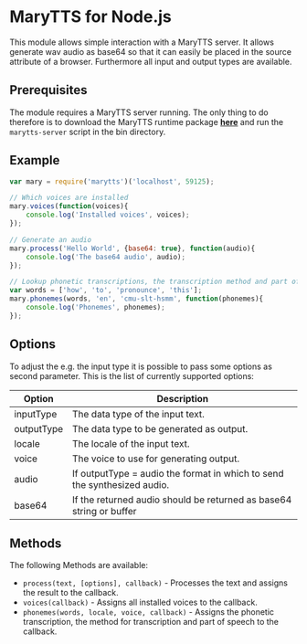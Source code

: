 # MaryTTS for Node.js

This module allows simple interaction with a MaryTTS server. It allows generate wav audio as base64 so that it can easily be placed in the source attribute of a browser. Furthermore all input and output types are available.

## Prerequisites

The module requires a MaryTTS server running. The only thing to do therefore is to download the MaryTTS runtime package **[here](http://mary.dfki.de)** and run the `marytts-server` script in the bin directory.

## Example

```javascript
var mary = require('marytts')('localhost', 59125);

// Which voices are installed
mary.voices(function(voices){
    console.log('Installed voices', voices);
});

// Generate an audio
mary.process('Hello World', {base64: true}, function(audio){
    console.log('The base64 audio', audio);
});

// Lookup phonetic transcriptions, the transcription method and part of speech
var words = ['how', 'to', 'pronounce', 'this'];
mary.phonemes(words, 'en', 'cmu-slt-hsmm', function(phonemes){
    console.log('Phonemes', phonemes);
});

```

## Options

To adjust the e.g. the input type it is possible to pass some options as second parameter. This is the list of currently supported options:

Option      | Description
------------|------------
inputType   | The data type of the input text.
outputType  | The data type to be generated as output.
locale      | The locale of the input text.
voice       | The voice to use for generating output.
audio       | If outputType = audio the format in which to send the synthesized audio.
base64      | If the returned audio should be returned as base64 string or buffer

## Methods

The following Methods are available:

* `process(text, [options], callback)` - Processes the text and assigns the result to the callback.
* `voices(callback)` - Assigns all installed voices to the callback.
* `phonemes(words, locale, voice, callback)` - Assigns the phonetic transcription, the method for transcription and part of speech to the callback.
